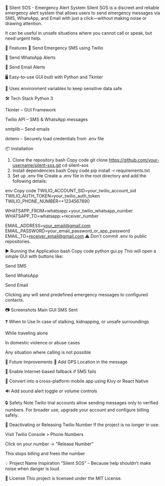 🔕 Silent SOS - Emergency Alert System
Silent SOS is a discreet and reliable emergency alert system that allows users to send emergency messages via SMS, WhatsApp, and Email with just a click—without making noise or drawing attention.

It can be useful in unsafe situations where you cannot call or speak, but need urgent help.

🚨 Features
📩 Send Emergency SMS using Twilio

💬 Send WhatsApp Alerts

📧 Send Email Alerts

🖥️ Easy-to-use GUI built with Python and Tkinter

🔐 Uses environment variables to keep sensitive data safe

🛠️ Tech Stack
Python 3

Tkinter – GUI Framework

Twilio API – SMS & WhatsApp messages

smtplib – Send emails

dotenv – Securely load credentials from .env file

📦 Installation
1. Clone the repository
bash
Copy code
git clone https://github.com/your-username/silent-sos.git
cd silent-sos
2. Install dependencies
bash
Copy code
pip install -r requirements.txt
3. Set up .env file
Create a .env file in the root directory and add the following details:

env
Copy code
TWILIO_ACCOUNT_SID=your_twilio_account_sid
TWILIO_AUTH_TOKEN=your_twilio_auth_token
TWILIO_PHONE_NUMBER=+1234567890

WHATSAPP_FROM=whatsapp:+your_twilio_whatsapp_number
WHATSAPP_TO=whatsapp:+receiver_number

EMAIL_ADDRESS=your_email@gmail.com
EMAIL_PASSWORD=your_email_password_or_app_password
EMAIL_TO=receiver_email@gmail.com
⚠️ Don't commit .env to public repositories.

▶️ Running the Application
bash
Copy code
python gui.py
This will open a simple GUI with buttons like:

Send SMS

Send WhatsApp

Send Email

Clicking any will send predefined emergency messages to configured contacts.

📷 Screenshots
Main GUI	SMS Sent

❓ When to Use
In case of stalking, kidnapping, or unsafe surroundings

While traveling alone

In domestic violence or abuse cases

Any situation where calling is not possible

🧠 Future Improvements
📍 Add GPS Location in the message

🛜 Enable Internet-based fallback if SMS fails

📱 Convert into a cross-platform mobile app using Kivy or React Native

🔊 Add sound alert toggle or volume controls

🔒 Safety Note
Twilio trial accounts allow sending messages only to verified numbers. For broader use, upgrade your account and configure billing safely.

🧹 Deactivating or Releasing Twilio Number
If the project is no longer in use:

Visit Twilio Console > Phone Numbers

Click on your number → "Release Number"

This stops billing and frees the number

💡 Project Name Inspiration
“Silent SOS” – Because help shouldn’t make noise when danger is loud.

📄 License
This project is licensed under the MIT License.
